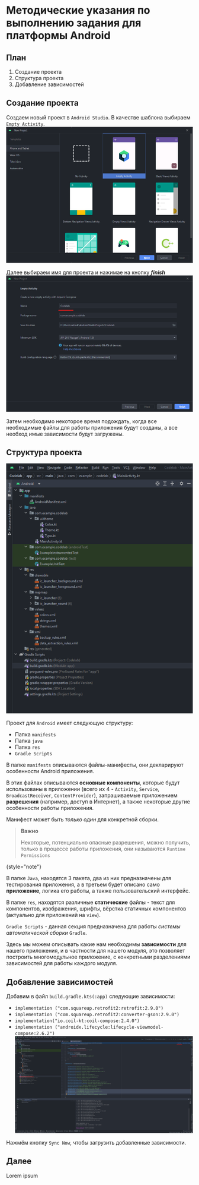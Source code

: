 # Методические указания по выполнению задания для платформы Android

## План
1. Создание проекта
2. Структура проекта
3. Добавление зависимостей

## Создание проекта
Создаем новый проект в `Android Studio`. В качестве шаблона выбираем `Empty Activity`.
![img.png](1.png)

Далее выбираем имя для проекта и нажимае на кнопку **_finish_**
![img.png](2.png)

Затем необходимо некоторое время подождать, когда все необходимые файлы для работы приложения будут созданы, а все необход
имые зависимости будут загружены.

## Структура проекта

![img.png](3.png)

Проект для `Android` имеет следующую структуру:
- Папка `manifests`
- Папка `java`
- Папка `res`
- `Gradle Scripts`

В папке `manifests` описываются файлы-манифесты, они декларируют особенности Android приложения.

В этих файлах описываются
**основные компоненты**, которые будут использованы в приложении (всего их 4 - `Activity`, `Service`, `BroadcastReceiver`, `ContentProvider`),
запрашиваемые приложением **разрешения** (например, доступ в Интернет),
а также некоторые другие особенности работы приложения.

Манифест может быть _только один_ для конкретной сборки.
> **Важно**
>
> Некоторые, потенциально опасные разрешения, можно получить, только в процессе работы приложения, они называются `Runtime Permissions`
>
{style="note"}

В папке `Java`, находятся 3 пакета, два из них предназначены для тестирования приложения, а в третьем будет описано само **приложение**, 
логика его работы, а также пользовательский интерфейс.

В папке `res`, находятся различные **статические** файлы - текст для компонентов, изображения, шрифты, вёрстка статичных компонентов 
(актуально для приложений на `view`).

`Gradle Scripts` - данная секция предназначена для работы _системы автоматической сборки_ `Gradle`.

Здесь мы можем описывать какие нам необходимы **зависимости** для нашего приложения, и в частности для нашего модуля,
это позволяет построить многомодульное приложение, с конкретными разделениями зависимостей для работы каждого модуля.

## Добавление зависимостей

Добавим в файл `build.gradle.kts(:app)` следующие зависимости:
* `implementation ("com.squareup.retrofit2:retrofit:2.9.0")`
* `implementation ("com.squareup.retrofit2:converter-gson:2.9.0")`
* `implementation("io.coil-kt:coil-compose:2.4.0")`
* `implementation ("androidx.lifecycle:lifecycle-viewmodel-compose:2.6.2")`
![img.png](4.png)

Нажмём кнопку `Sync Now`, чтобы загрузить добавленные зависимости.

## Далее

Lorem ipsum

<seealso>
<!--Give some related links to how-to articles-->
</seealso>
